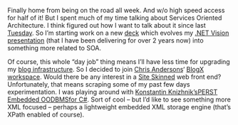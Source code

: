 Finally home from being on the road all week. And w/o high speed access
for half of it! But I spent much of my time talking about Services
Oriented Architecture. I think figured out how I want to talk about it
since last
[Tuesday](PermaLink.aspx?guid=d0ab4a4e-c508-4407-a7c0-c4cb9a84d154). So
I’m starting work on a new [deck](presentations.aspx) which evolves my
[.NET Vision presentation](presentations/net_vision.ppt) (that I have
been delivering for over 2 years now) into something more related to
SOA.

Of course, this whole “day job” thing means I’ll have less time for
upgrading my [blog
infrastructure](PermaLink.aspx?guid=6a7eecb5-9ba3-4322-88ac-158d821797c9).
So I decided to join [Chris Andersons](http://www.simplegeek.com/)‘
[BlogX
workspace](http://www.gotdotnet.com/community/workspaces/workspace.aspx?id=ddc98753-6559-489b-a533-57034790a93a).
Would there be any interest in a [Site Skinned](prj_webskin.aspx) web
front end? Unfortunately, that means scraping some of my past few days
experimentation. I was playing around with [Konstantin
Knizhnik’s](http://www.garret.ru/~knizhnik/)[PERST Embedded
OODBMS](http://www.garret.ru/~knizhnik/perst.html)[for
C\#](http://www.garret.ru/~knizhnik/Perst.NET/doc/perst.html). Sort of
cool – but I’d like to see something more XML focused – perhaps a
lightweight embedded XML storage engine (that’s XPath enabled of
course).
